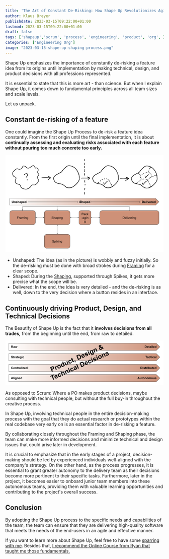 ```yaml
---
title: 'The Art of Constant De-Risking: How Shape Up Revolutionizes Agile Software Development '
author: Klaus Breyer
publishdate: 2023-03-15T09:22:00+01:00
lastmod: 2023-03-15T09:22:00+01:00
draft: false
tags: ['shapeup','scrum', 'process', 'engineering', 'product', 'org', ]
categories: ['Engineering Org']
image: "2023-03-15-shape-up-shaping-process.png"
---
```


Shape Up emphasizes the importance of constantly de-risking a feature idea from its origins until implementation by making technical, design, and product decisions with all professions represented.

It is essential to state that this is more art - than science. But when I explain Shape Up, it comes down to fundamental principles across all team sizes and scale levels.

Let us unpack.

## Constant de-risking of a feature

One could imagine the Shape Up Process to de-risk a feature idea constantly. From the first origin until the final implementation, it is about **continually assessing and evaluating risks associated with each feature without pouring too much concrete too early.**

![](2023-03-15-shape-up-shaping-process.svg)

- Unshaped: The idea (as in the picture) is wobbly and fuzzy initially. So the de-risking must be done with broad strokes during [Framing][1] for a clear scope.
- Shaped: During the [Shaping][2], supported through Spikes, it gets more precise what the scope will be.
- Delivered: In the end, the idea is very detailed - and the de-risking is as well, down to the very decision where a button resides in an interface.

## Continuously driving Product, Design, and Technical Decisions

The Beautify of Shape Up is the fact that it **involves decisions from all trades,** from the beginning until the end, from raw to detailed.

![](2023-03-05-shape-up-continuum.svg)

As opposed to Scrum: Where a PO makes product decisions, maybe consulting with technical people, but without the full buy-in throughout the creative process.

In Shape Up, involving technical people in the entire decision-making process with the goal that they do actual research or prototypes within the real codebase very early on is an essential factor in de-risking a feature.

By collaborating closely throughout the Framing and Shaping phase, the team can make more informed decisions and minimize technical and design issues that could arise later in development.

It is crucial to emphasize that in the early stages of a project, decision-making should be led by experienced individuals well-aligned with the company's strategy. On the other hand, as the process progresses, it is essential to grant greater autonomy to the delivery team as their decisions become more pertinent to their specific tasks. Furthermore, later in the project, it becomes easier to onboard junior team members into these autonomous teams, providing them with valuable learning opportunities and contributing to the project's overall success.

## Conclusion

By adopting the Shape Up process to the specific needs and capabilities of the team, the team can ensure that they are delivering high-quality software that meets the needs of the end-users in an agile and effective manner.

If you want to learn more about Shape Up, feel free to have some [sparring with me][3]. Besides that, [I recommend the Online Course from Ryan that taught me those fundamentals.][4]

[1]: https://world.hey.com/rjs/20-framing-2f64ddca
[2]: https://basecamp.com/shapeup/1.1-chapter-02
[3]: https://www.v01.io/pages/shape-up/
[4]: https://feltpresence.com/srl/
